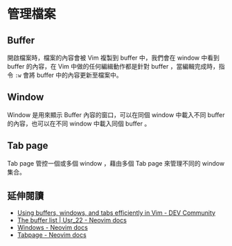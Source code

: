 # 管理檔案

## Buffer

開啟檔案時，檔案的內容會被 Vim 複製到 buffer 中，我們會在 window 中看到 buffer
的內容，在 Vim 中做的任何編緝動作都是針對 buffer ，當編輯完成時，指令 `:w` 會將
buffer 中的內容更新至檔案中。

## Window

Window 是用來顯示 Buffer 內容的窗口，可以在同個 window 中載入不同 buffer
的內容，也可以在不同 window 中載入同個 buffer 。

## Tab page

Tab page 管控一個或多個 window ，藉由多個 Tab page 來管理不同的 window 集合。

## 延伸閱讀

- [Using buffers, windows, and tabs efficiently in Vim - DEV Community](https://dev.to/iggredible/using-buffers-windows-and-tabs-efficiently-in-vim-56jc)
- [The buffer list | Usr_22 - Neovim docs](https://neovim.io/doc/user/usr_22.html#22.4)
- [Windows - Neovim docs](https://neovim.io/doc/user/windows.html)
- [Tabpage - Neovim docs](https://neovim.io/doc/user/tabpage.html)
